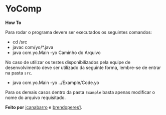 # YoComp

**How To**

Para rodar o programa devem ser executados os seguintes comandos:

* cd /src
* javac com/yo/*.java
* java com.yo.Main -yo Caminho do Arquivo

No caso de utilizar os testes disponibilizados pela equipe de desenvolvimento deve ser utilizado da seguinte forma, lembre-se de entrar na pasta `src`.

*	java com.yo.Main -yo ../Example/Code.yo

Para os demais casos dentro da pasta `Example` basta apenas modificar o nome do arquivo requisitado.


**Feito por** [jcanabarro] e [brendoperes1].

[jcanabarro]: https://github.com/jcanabarro
[brendoperes1]: https://github.com/brendoperes1
